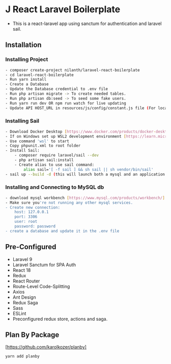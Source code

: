 
# J React Laravel Boilerplate
- This is a react-laravel app using sanctum for authentication and laravel sail.

## Installation
### Installing Project
```bash
- composer create-project nilanth/laravel-react-boilerplate
- cd laravel-react-boilerplate
- Run yarn install
- Create a Database
- Update the Database credential to .env file
- Run php artisan migrate -> To create needed tables.
- Run php artisan db:seed -> To seed some fake users.
- Run yarn run dev OR npm run watch for live updating
- Update API HOST_URL in resources/js/config/constant.js file (For local development change it to 'api')
```
### Installing Sail
```bash
- Download Docker Desktop [https://www.docker.com/products/docker-desktop/]
- If on Windows set up WSL2 development environment [https://learn.microsoft.com/en-us/windows/wsl/setup/environment?source=recommendations]
- Use command 'wsl' to start
- Copy phpunit.xml to root folder
- Install Sail:
    - composer require laravel/sail --dev
    - php artisan sail:install
    - Create alias to use sail command:
        alias sail='[ -f sail ] && sh sail || sh vendor/bin/sail'
- sail up --build -d (this will launch both a mysql and an application docker container to host the Laravel API and the MySql db)
```

### Installing and Connecting to MySQL db
```bash
- download mysql workbench [https://www.mysql.com/products/workbench/]
- Make sure you're not running any other mysql services.
- Create new connection:
    host: 127.0.0.1
    port: 3306
    user: root
    password: password
- create a database and update it in the .env file
```

## Pre-Configured
- Laravel 9
- Laravel Sanctum for SPA Auth
- React 18
- Redux
- React Router
- Route-Level Code-Splitting
- Axios
- Ant Design
- Redux Saga
- Sass
- ESLint
- Preconfigured redux store, actions and saga.

## Plan By Package
[https://github.com/karolkozer/planby]
```bash
yarn add planby
```

